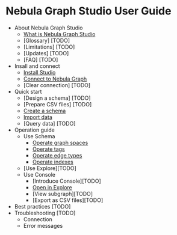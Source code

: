 # Nebula Graph Studio User Guide

- About Nebula Graph Studio
  - [What is Nebula Graph Studio](../nebula-graph-studio-user-guide-en.md)
  - [Glossary] [TODO]
  - [Limitations] [TODO]
  - [Updates] [TODO]
  - [FAQ] [TODO]
- Insall and connect
  - [Install Studio](../nebula-graph-studio-user-guide-en.md)
  - [Connect to Nebula Graph](../nebula-graph-studio-user-guide-en.md)
  - [Clear connection] [TODO]
- Quick start
  - [Design a schema] [TODO]
  - [Prepare CSV files] [TODO]
  - [Create a schema](../nebula-graph-studio-user-guide-en.md)
  - [Import data](../nebula-graph-studio-user-guide-en.md)
  - [Query data] [TODO]
- Operation guide
  - Use Schema
    - [Operate graph spaces](manage-schema/st-ug-crud-space.md)
    - [Operate tags](manage-schema/st-ug-crud-tag.md)
    - [Operate edge types](manage-schema/st-ug-crud-edge-type.md)
    - [Operate indexes](manage-schema/st-ug-crud-index.md)
  - [Use Explore][TODO]
  - Use Console
    - [Introduce Console][TODO]
    - [Open in Explore](use-console/st-ug-open-in-explore.md)
    - [View subgraph][TODO]
    - [Export as CSV files][TODO]
- Best practices [TODO]
- Troubleshooting [TODO]
  - Connection
  - Error messages

